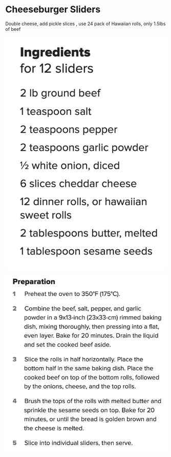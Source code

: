 # Cheeseburger Sliders

Double cheese, add pickle slices , use 24 pack of Hawaiian rolls, only 1.5lbs of beef  

![IMG_0001.JPEG](image/IMG_0001.JPEG)

![IMG_0002.JPEG](image/IMG_0002.JPEG)
